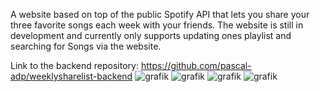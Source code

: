 A website based on top of the public Spotify API that lets you share your three favorite songs each week with your friends. The website is still in development and currently only supports updating ones playlist and searching for Songs via the website.

Link to the backend repository: https://github.com/pascal-adp/weeklysharelist-backend
![grafik](https://github.com/user-attachments/assets/84791171-44df-4d3a-b97b-4523907447f7)
![grafik](https://github.com/user-attachments/assets/70ec9ef7-3231-496d-8c66-3b59744f1684)
![grafik](https://github.com/user-attachments/assets/d55cd2a9-0044-4c87-8df9-1ac8878ed2be)
![grafik](https://github.com/user-attachments/assets/a5b2331d-8ca7-414f-bc99-2b43673341c6)
